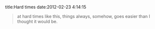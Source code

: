 title:Hard times
date:2012-02-23 4:14:15

> at hard times like this, things always, somehow, goes easier than I thought it would be.

    